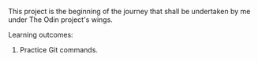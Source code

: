 This project is the beginning of the journey that shall be undertaken by me under The Odin project's wings.

Learning outcomes:
1. Practice Git commands.

